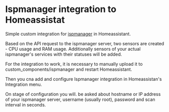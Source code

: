 # Ispmanager integration to Homeassistat
Simple custom integration for [ispmanager](https://ispmanager.com) in Homeassistant.

Based on the API request to the ispmanager server, two sensors are created - CPU usage and RAM usage. Additionally sensors of your actual ispmanager's services with their statuses will be added.

For the integration to work, it is necessary to manually upload it to custom_components/ispmanager and restart Homeassistant. 

Then you cna add and configure Ispmanager integration in Homeassistan's Integration menu. 

On stage of configuration you will. be asked about hostname or IP address of your ispmanager server, username (usually root), password and scan interval in seconds.
